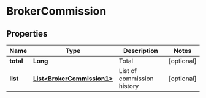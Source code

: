 
# BrokerCommission

## Properties

Name | Type | Description | Notes
------------ | ------------- | ------------- | -------------
**total** | **Long** | Total |  [optional]
**list** | [**List&lt;BrokerCommission1&gt;**](BrokerCommission1.md) | List of commission history |  [optional]

